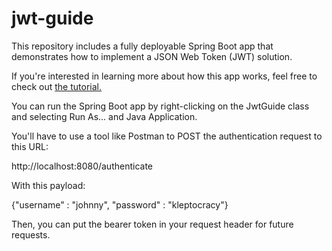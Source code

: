 # jwt-guide
This repository includes a fully deployable Spring Boot app that demonstrates how to implement a JSON Web Token (JWT) solution.

If you're interested in learning more about how this app works, feel free to check out <a href="https://careydevelopment.us/blog/how-to-implement-a-json-web-token-jwt-solution-in-spring-boot" target="_blank">the tutorial.</a>

You can run the Spring Boot app by right-clicking on the JwtGuide class and selecting Run As... and Java Application.

You'll have to use a tool like Postman to POST the authentication request to this URL:

http://localhost:8080/authenticate

With this payload:

{"username" : "johnny", "password" : "kleptocracy"}

Then, you can put the bearer token in your request header for future requests.